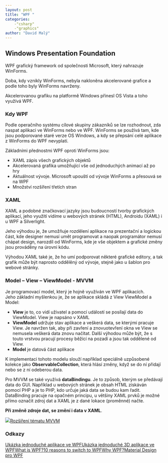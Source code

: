 ```yaml
---
layout: post
title: "WPF "
categories:
    -"csharp"
    -"graphics"
author: "David Malý"
--- 
```



## Windows Presentation Foundation


WPF grafický framework od společnosti Microsoft, který nahrazuje WinForms.



Doba, kdy vznikly WinForms, nebyla nakloněna akcelerované grafice a podle toho byly WinForms navrženy.



Akcelerovanou grafiku na platformě Windows přinesl OS Vista a toho využívá WPF.


### Kdy WPF


Podle operačního systému cílové skupiny zákazníků se lze rozhodnout, zda naspat aplikaci ve WinForms nebo ve WPF. WinForms se používá tam, kde jsou podporované staré verze OS Windows, a kdy se přepsání celé aplikace z WinForms do WPF nevyplatí.



Základními přednostmi WPF oproti WinForms jsou:


- XAML zápis všech grafických objektů
- Akcelerovaná grafika umožňující vše od jednoduchých animací až po hry
- Aktuálnost vývoje. Microsoft upouští od vývoje WinForms a přesouvá se na WPF
- Množství rozšíření třetích stran


### XAML


XAML a podobné značkovací jazyky jsou budoucností tvorby grafických aplikací, jeho využití vidíme u webových stránek (HTML), Androidu (XAML) i u WPF a Silverlight.




Jeho výhodou je, že umožňuje rozdělení aplikace na prezentační a logickou část, kde designer nemusí umět programovat a naopak programátor nemusí chápat design, narozdíl od WinForms, kde je vše objektem a grafické změny jsou prováděny na úrovni kódu.



Výhodou XAML také je, že ho umí podporovat některé grafické editory, a tak grafik může být naprosto oddělěný od vývoje, stejně jako u šablon pro webové stránky.


### Model – View – ViewModel - MVVM


Je programovací model, který je hojně využíván ve WPF aplikacích.
<br>Jeho základní myšlenkou je, že se aplikace skládá z View ViewModel a Model:


- **View** je to, co vidí uživatel a pomocí událostí se posílají data do ViewModel. View je napsáno v XAML
- **ViewModel** udržuje stav aplikace a veškerá data, se kterými pracuje View. Je navržen tak, aby při zavření a znovuotevření okna ve View se nemusela veškerá data znovu načítat. Další výhodou může být, že s touto vrstvou pracují procesy běžící na pozadí a jsou tak oddělené od View.
- **Model** je datová část aplikace



K implementaci tohoto modelu slouží například speciálně uzpůsobené kolekce jako **ObservableCollection**, která hlásí změny, když se do ní přidají nebo se z ní odeberou data.



Pro MVVM se také využívá **dataBindingu**. Je to způsob, kterým se předávají data do GUI. Například u webových stránek je obsah HTML získáván pomocí PHP a je to PHP, kdo určuje jaká data se budou kam řadit. DataBinding pracuje na opačném principu, u většiny XAML prvků je možné přímo označit zdroj dat a XAML je z dané lokace (proměnné) načte.

**Při změně zdroje dat, se změní i data v XAML**.

![](images/MVVM.png)[Rozšíření tématu MVVM](http://www.dotnetportal.cz/clanek/4994/MVVM-Model-View-ViewModel)


### Odkazy

[Ukázka jednoduché aplikace ve WPF](attachment/Wpf.zip)[Ukázka jednoduché 3D aplikace ve WPF](attachment/Wpf3D.zip)[What is WPF?](http://www.wpf-tutorial.com/about-wpf/what-is-wpf/)[10 reasons to switch to WPF](https://dzone.com/articles/10-reasons-switch-wpf)[Why WPF?](http://www.codemag.com/article/0911031)[Material Design pro WPF](http://materialdesigninxaml.net/#getStarted)